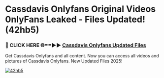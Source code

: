 # Cassdavis Onlyfans Original Videos 0nlyFans Leaked - Files Updated! (42hb5)

<h3>🔴 CLICK HERE 🌐==►► <a href="https://tinyurl.com/ehrbuxhb" rel="nofollow">Cassdavis Onlyfans Updated Files</a></h3>

Get Cassdavis Onlyfans and all content. Now you can access all videos and pictures of Cassdavis Onlyfans. New Updated Files 2025!

[![42hb5](https://i.imgur.com/lVYEuWS.gif)](https://tinyurl.com/ehrbuxhb)
